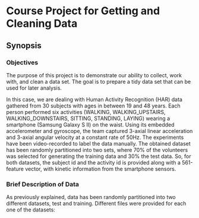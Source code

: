# Course Project for Getting and Cleaning Data

## Synopsis

### Objectives
The purpose of this project is to demonstrate our ability to collect, work with, and clean a data set. The goal is to prepare a tidy data set that can be used for later analysis.

In this case, we are dealing with Human Activity Recognition (HAR) data gathered from 30 subjects with ages in between 19 and 48 years. Each person performed six activities (WALKING, WALKING_UPSTAIRS, WALKING_DOWNSTAIRS, SITTING, STANDING, LAYING) wearing a smartphone (Samsung Galaxy S II) on the waist. Using its embedded accelerometer and gyroscope, the team captured 3-axial linear acceleration and 3-axial angular velocity at a constant rate of 50Hz. The experiments have been video-recorded to label the data manually. The obtained dataset has been randomly partitioned into two sets, where 70% of the volunteers was selected for generating the training data and 30% the test data.  So, for both datasets, the subject id and the activity id is provided along with a 561-feature vector, with kinetic information from the smartphone sensors.

### Brief Description of Data
As previously explained, data has been randomly partitioned into two different datasets, test and training. Different files were provided for each one of the datasets:

